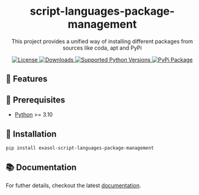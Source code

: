 <h1 align="center">script-languages-package-management</h1>

<p align="center">
This project provides a unified way of installing different packages from sources like coda, apt and PyPi
</p>

<p align="center">

<a href="https://opensource.org/licenses/MIT">
    <img src="https://img.shields.io/pypi/l/script-languages-package-management" alt="License">
</a>
<a href="https://pypi.org/project/script-languages-package-management/">
    <img src="https://img.shields.io/pypi/dm/script-languages-package-management" alt="Downloads">
</a>
<a href="https://pypi.org/project/script-languages-package-management/">
    <img src="https://img.shields.io/pypi/pyversions/script-languages-package-management" alt="Supported Python Versions">
</a>
<a href="https://pypi.org/project/script-languages-package-management/">
    <img src="https://img.shields.io/pypi/v/script-languages-package-management" alt="PyPi Package">
</a>
</p>

## 🚀 Features

## 🔌️ Prerequisites

- [Python](https://www.python.org/) >= 3.10

## 💾 Installation

```shell
pip install exasol-script-languages-package-management
```

## 📚 Documentation

For futher details, checkout the latest [documentation](https://exasol.github.io/script-languages-package-management/).
